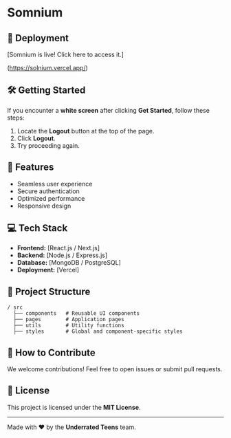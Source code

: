 # Somnium

## 🚀 Deployment

[Somnium is live! Click here to access it.]


(https://solnium.vercel.app/)





## 🛠️ Getting Started
If you encounter a **white screen** after clicking **Get Started**, follow these steps:
1. Locate the **Logout** button at the top of the page.
2. Click **Logout**.
3. Try proceeding again.

## 📌 Features
- Seamless user experience
- Secure authentication
- Optimized performance
- Responsive design

## 💻 Tech Stack
- **Frontend:** [React.js / Next.js]
- **Backend:** [Node.js / Express.js]
- **Database:** [MongoDB / PostgreSQL]
- **Deployment:** [Vercel]

## 📂 Project Structure
```
/ src
  ├── components   # Reusable UI components
  ├── pages        # Application pages
  ├── utils        # Utility functions
  ├── styles       # Global and component-specific styles
```

## 📜 How to Contribute
We welcome contributions! Feel free to open issues or submit pull requests.

## 📝 License
This project is licensed under the **MIT License**.

---
Made with ❤️ by the **Underrated Teens** team.
